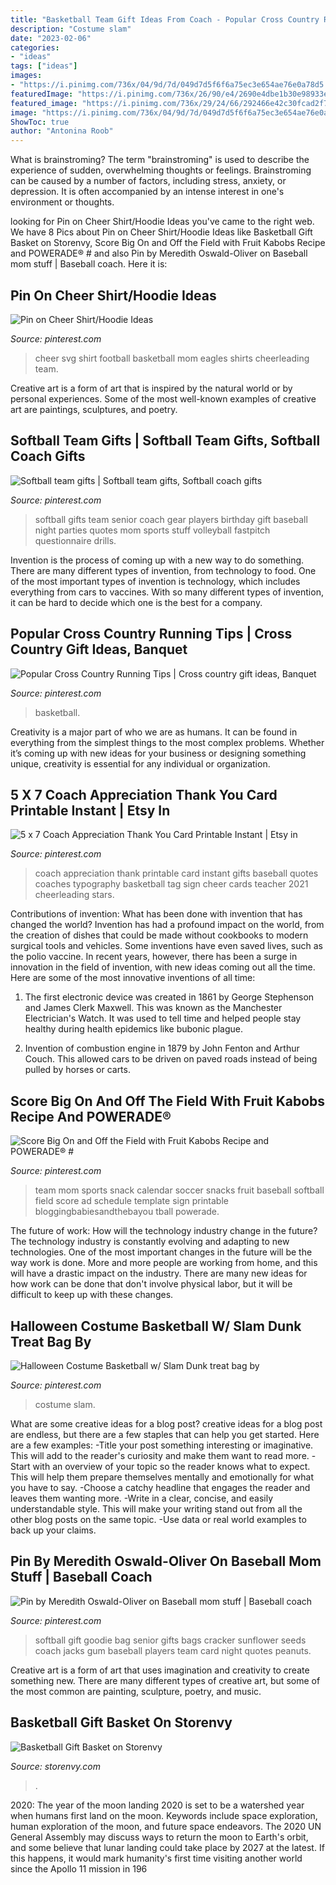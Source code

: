 ```yaml
---
title: "Basketball Team Gift Ideas From Coach - Popular Cross Country Running Tips"
description: "Costume slam"
date: "2023-02-06"
categories:
- "ideas"
tags: ["ideas"]
images:
- "https://i.pinimg.com/736x/04/9d/7d/049d7d5f6f6a75ec3e654ae76e0a78d5.jpg"
featuredImage: "https://i.pinimg.com/736x/26/90/e4/2690e4dbe1b30e98933ec1a536017695.jpg"
featured_image: "https://i.pinimg.com/736x/29/24/66/292466e42c30fcad2f7ec7c93e289487--coach-appreciation-quotes-teacher-appreciation.jpg"
image: "https://i.pinimg.com/736x/04/9d/7d/049d7d5f6f6a75ec3e654ae76e0a78d5.jpg"
ShowToc: true
author: "Antonina Roob"
---
```



What is brainstroming?
The term "brainstroming" is used to describe the experience of sudden, overwhelming thoughts or feelings. Brainstroming can be caused by a number of factors, including stress, anxiety, or depression. It is often accompanied by an intense interest in one's environment or thoughts.

	

		
looking for Pin on Cheer Shirt/Hoodie Ideas you've came to the right web. We have 8 Pics about Pin on Cheer Shirt/Hoodie Ideas like Basketball Gift Basket on Storenvy, Score Big On and Off the Field with Fruit Kabobs Recipe and POWERADE® # and also Pin by Meredith Oswald-Oliver on Baseball mom stuff | Baseball coach. Here it is:
		
    
## Pin On Cheer Shirt/Hoodie Ideas

<img loading=lazy src="https://i.pinimg.com/736x/04/9d/7d/049d7d5f6f6a75ec3e654ae76e0a78d5.jpg" onerror="this.onerror=null;this.src='https://tse4.mm.bing.net/th?id=OIP.ofnNZBYqj7-BYHKQbvPAXAHaF4&amp;pid=15.1';" alt="Pin on Cheer Shirt/Hoodie Ideas">

_Source: pinterest.com_

>cheer svg shirt football basketball mom eagles shirts cheerleading team. 

	

Creative art is a form of art that is inspired by the natural world or by personal experiences. Some of the most well-known examples of creative art are paintings, sculptures, and poetry.

    
## Softball Team Gifts | Softball Team Gifts, Softball Coach Gifts

<img loading=lazy src="https://i.pinimg.com/736x/26/90/e4/2690e4dbe1b30e98933ec1a536017695.jpg" onerror="this.onerror=null;this.src='https://tse2.mm.bing.net/th?id=OIP.s5S3NxECUlgQmpY4pa_QswHaJ3&amp;pid=15.1';" alt="Softball team gifts | Softball team gifts, Softball coach gifts">

_Source: pinterest.com_

>softball gifts team senior coach gear players birthday gift baseball night parties quotes mom sports stuff volleyball fastpitch questionnaire drills. 

	

Invention is the process of coming up with a new way to do something. There are many different types of invention, from technology to food. One of the most important types of invention is technology, which includes everything from cars to vaccines. With so many different types of invention, it can be hard to decide which one is the best for a company.

    
## Popular Cross Country Running Tips | Cross Country Gift Ideas, Banquet

<img loading=lazy src="https://i.pinimg.com/originals/bf/9e/d9/bf9ed942b96ef6566e3a7c7cb4c15da2.jpg" onerror="this.onerror=null;this.src='https://tse1.mm.bing.net/th?id=OIP.VYiwGPrJczPMtrRQuPWQDAAAAA&amp;pid=15.1';" alt="Popular Cross Country Running Tips | Cross country gift ideas, Banquet">

_Source: pinterest.com_

>basketball. 

	

Creativity is a major part of who we are as humans. It can be found in everything from the simplest things to the most complex problems. Whether it’s coming up with new ideas for your business or designing something unique, creativity is essential for any individual or organization.

    
## 5 X 7 Coach Appreciation Thank You Card Printable Instant | Etsy In

<img loading=lazy src="https://i.pinimg.com/736x/29/24/66/292466e42c30fcad2f7ec7c93e289487--coach-appreciation-quotes-teacher-appreciation.jpg" onerror="this.onerror=null;this.src='https://tse4.mm.bing.net/th?id=OIP.Y3QrzJyYfUHaOrgr7ZGrbAHaHa&amp;pid=15.1';" alt="5 x 7 Coach Appreciation Thank You Card Printable Instant | Etsy in">

_Source: pinterest.com_

>coach appreciation thank printable card instant gifts baseball quotes coaches typography basketball tag sign cheer cards teacher 2021 cheerleading stars. 

	

Contributions of invention: What has been done with invention that has changed the world?
Invention has had a profound impact on the world, from the creation of dishes that could be made without cookbooks to modern surgical tools and vehicles. Some inventions have even saved lives, such as the polio vaccine. In recent years, however, there has been a surge in innovation in the field of invention, with new ideas coming out all the time. Here are some of the most innovative inventions of all time:
1) The first electronic device was created in 1861 by George Stephenson and James Clerk Maxwell. This was known as the Manchester Electrician's Watch. It was used to tell time and helped people stay healthy during health epidemics like bubonic plague.

2) Invention of combustion engine in 1879 by John Fenton and Arthur Couch. This allowed cars to be driven on paved roads instead of being pulled by horses or carts.

    
## Score Big On And Off The Field With Fruit Kabobs Recipe And POWERADE® #

<img loading=lazy src="https://i.pinimg.com/736x/6d/8c/b9/6d8cb916611232a19982e1e1e089f58d--kabob-recipes-team-mom.jpg" onerror="this.onerror=null;this.src='https://tse4.mm.bing.net/th?id=OIP.dpLWmXQovIBKx24MN64iPgDwEs&amp;pid=15.1';" alt="Score Big On and Off the Field with Fruit Kabobs Recipe and POWERADE® #">

_Source: pinterest.com_

>team mom sports snack calendar soccer snacks fruit baseball softball field score ad schedule template sign printable bloggingbabiesandthebayou tball powerade. 

	

The future of work: How will the technology industry change in the future?
The technology industry is constantly evolving and adapting to new technologies. One of the most important changes in the future will be the way work is done. More and more people are working from home, and this will have a drastic impact on the industry. There are many new ideas for how work can be done that don't involve physical labor, but it will be difficult to keep up with these changes.

    
## Halloween Costume Basketball W/ Slam Dunk Treat Bag By

<img loading=lazy src="https://i.pinimg.com/736x/4a/f9/42/4af94297aebbb12e2435ef28764c025f.jpg" onerror="this.onerror=null;this.src='https://tse2.mm.bing.net/th?id=OIP.0jvn_T46U_e7oFCI5UhUtAHaMa&amp;pid=15.1';" alt="Halloween Costume Basketball w/ Slam Dunk treat bag by">

_Source: pinterest.com_

>costume slam. 

	

What are some creative ideas for a blog post?
creative ideas for a blog post are endless, but there are a few staples that can help you get started. Here are a few examples: 
-Title your post something interesting or imaginative. This will add to the reader's curiosity and make them want to read more. 
-Start with an overview of your topic so the reader knows what to expect. This will help them prepare themselves mentally and emotionally for what you have to say. 
-Choose a catchy headline that engages the reader and leaves them wanting more. 
-Write in a clear, concise, and easily understandable style. This will make your writing stand out from all the other blog posts on the same topic. 
-Use data or real world examples to back up your claims.

    
## Pin By Meredith Oswald-Oliver On Baseball Mom Stuff | Baseball Coach

<img loading=lazy src="https://i.pinimg.com/736x/7e/d8/17/7ed817d789e403bb43f86d62974efd0c--softball-gifts-softball-goodie-bag-ideas.jpg" onerror="this.onerror=null;this.src='https://tse3.mm.bing.net/th?id=OIP.5-7hh6DKbXbfgpU8kGs2-QAAAA&amp;pid=15.1';" alt="Pin by Meredith Oswald-Oliver on Baseball mom stuff | Baseball coach">

_Source: pinterest.com_

>softball gift goodie bag senior gifts bags cracker sunflower seeds coach jacks gum baseball players team card night quotes peanuts. 

	

Creative art is a form of art that uses imagination and creativity to create something new. There are many different types of creative art, but some of the most common are painting, sculpture, poetry, and music.

    
## Basketball Gift Basket On Storenvy

<img loading=lazy src="http://d1nr5wevwcuzuv.cloudfront.net/product_photos/76686494/file_89c03d1b85_original.jpeg" onerror="this.onerror=null;this.src='https://tse1.mm.bing.net/th?id=OIP.20KaLEyBiu8aws5_ZF8KFwHaHa&amp;pid=15.1';" alt="Basketball Gift Basket on Storenvy">

_Source: storenvy.com_

>. 

	

2020: The year of the moon landing
2020 is set to be a watershed year when humans first land on the moon. Keywords include space exploration, human exploration of the moon, and future space endeavors. The 2020 UN General Assembly may discuss ways to return the moon to Earth's orbit, and some believe that lunar landing could take place by 2027 at the latest. If this happens, it would mark humanity's first time visiting another world since the Apollo 11 mission in 196
